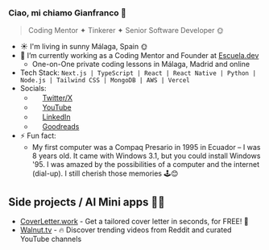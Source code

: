 ### Ciao, mi chiamo Gianfranco 👋

> Coding Mentor ✦ Tinkerer ✦ Senior Software Developer 🌞

- ☀️ I'm living in sunny Málaga, Spain 🌞
- 🔭 I’m currently working as a Coding Mentor and Founder at [Escuela.dev](https://escuela.dev)
  - One-on-One private coding lessons in Málaga, Madrid and online
- Tech Stack: `Next.js | TypeScript | React | React Native | Python | Node.js | Tailwind CSS | MongoDB | AWS | Vercel`
- Socials:
  - <img src="https://cdn.jsdelivr.net/gh/gianpaj/gianpaj@1.4/twitter-x.svg" style="height: 1rem"> [Twitter/X](https://x.com/gianpaj)
  - <img src="https://cdn.jsdelivr.net/gh/gianpaj/gianpaj@1.4/youtube.svg" style="height: 1rem"> [YouTube](https://www.youtube.com/@gianpaj)
  - <img src="https://cdn.jsdelivr.net/gh/gianpaj/gianpaj@1.4/linkedin.svg" style="height: 1rem"> [LinkedIn](https://linkedin.com/in/gianpaj)
  - <img src="https://cdn.jsdelivr.net/gh/gianpaj/gianpaj@1.4/goodreads.svg" style="height: 1rem"> [Goodreads](https://www.goodreads.com/user/show/10470860-gianfranco)
- ⚡ Fun fact:
  - My first computer was a Compaq Presario in 1995 in Ecuador – I was 8 years old. It came with Windows 3.1, but you could install Windows '95. I was amazed by the possibilities of a computer and the internet (dial-up). I still cherish those memories 🕹️😊

## Side projects / AI Mini apps 👨‍💻

- [CoverLetter.work](https://coverletter.work) - Get a tailored cover letter in seconds, for FREE! 🤖
- [Walnut.tv](https://walnut.tv) - 🔥 Discover trending videos from Reddit and curated YouTube channels

<!-- - **CoMaking Malaga** - An upcoming Hackerspace / Makerspace for meeting new people and making cool stuff. -->
<!-- - [SexyVoice.ai](https://sexyvoice.ai) - An AI-powered chatbot 😉 AI Girlfriend. AI Friend. AI Lover. AI Companion. AI Virtual Girlfriend. AI Virtual Friend. -->
